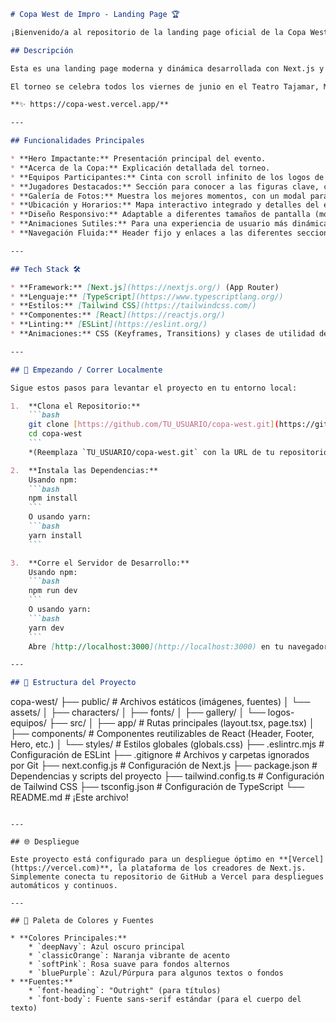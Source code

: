 ```markdown
# Copa West de Impro - Landing Page 🏆

¡Bienvenido/a al repositorio de la landing page oficial de la Copa West de Improvisación! Este proyecto ha sido creado para promocionar el torneo de improvisación más picante de Mendoza, Argentina.

## Descripción

Esta es una landing page moderna y dinámica desarrollada con Next.js y Tailwind CSS, diseñada para proporcionar toda la información esencial sobre la Copa West: qué es, quiénes participan, los jugadores destacados, galería de fotos, y cómo llegar al evento.

El torneo se celebra todos los viernes de junio en el Teatro Tajamar, Mendoza. ¡Cuarenta improvisadores, UNA COPA!

**✨ https://copa-west.vercel.app/**

---

## Funcionalidades Principales

* **Hero Impactante:** Presentación principal del evento.
* **Acerca de la Copa:** Explicación detallada del torneo.
* **Equipos Participantes:** Cinta con scroll infinito de los logos de los equipos.
* **Jugadores Destacados:** Sección para conocer a las figuras clave, con scroll horizontal.
* **Galería de Fotos:** Muestra los mejores momentos, con un modal para ampliar imágenes.
* **Ubicación y Horarios:** Mapa interactivo integrado y detalles del evento (Teatro Tajamar, Mendoza).
* **Diseño Responsivo:** Adaptable a diferentes tamaños de pantalla (móvil, tablet, desktop).
* **Animaciones Sutiles:** Para una experiencia de usuario más dinámica y atractiva.
* **Navegación Fluida:** Header fijo y enlaces a las diferentes secciones.

---

## Tech Stack 🛠️

* **Framework:** [Next.js](https://nextjs.org/) (App Router)
* **Lenguaje:** [TypeScript](https://www.typescriptlang.org/)
* **Estilos:** [Tailwind CSS](https://tailwindcss.com/)
* **Componentes:** [React](https://reactjs.org/)
* **Linting:** [ESLint](https://eslint.org/)
* **Animaciones:** CSS (Keyframes, Transitions) y clases de utilidad de Tailwind.

---

## 🚀 Empezando / Correr Localmente

Sigue estos pasos para levantar el proyecto en tu entorno local:

1.  **Clona el Repositorio:**
    ```bash
    git clone [https://github.com/TU_USUARIO/copa-west.git](https://github.com/TU_USUARIO/copa-west.git)
    cd copa-west
    ```
    *(Reemplaza `TU_USUARIO/copa-west.git` con la URL de tu repositorio)*

2.  **Instala las Dependencias:**
    Usando npm:
    ```bash
    npm install
    ```
    O usando yarn:
    ```bash
    yarn install
    ```

3.  **Corre el Servidor de Desarrollo:**
    Usando npm:
    ```bash
    npm run dev
    ```
    O usando yarn:
    ```bash
    yarn dev
    ```
    Abre [http://localhost:3000](http://localhost:3000) en tu navegador para ver el resultado.

---

## 📁 Estructura del Proyecto

```
copa-west/
├── public/                # Archivos estáticos (imágenes, fuentes)
│   └── assets/
│       ├── characters/
│       ├── fonts/
│       ├── gallery/
│       └── logos-equipos/
├── src/
│   ├── app/               # Rutas principales (layout.tsx, page.tsx)
│   ├── components/        # Componentes reutilizables de React (Header, Footer, Hero, etc.)
│   └── styles/            # Estilos globales (globals.css)
├── .eslintrc.mjs          # Configuración de ESLint
├── .gitignore             # Archivos y carpetas ignorados por Git
├── next.config.js         # Configuración de Next.js
├── package.json           # Dependencias y scripts del proyecto
├── tailwind.config.ts     # Configuración de Tailwind CSS
├── tsconfig.json          # Configuración de TypeScript
└── README.md              # ¡Este archivo!


```

---

## 🌐 Despliegue

Este proyecto está configurado para un despliegue óptimo en **[Vercel](https://vercel.com)**, la plataforma de los creadores de Next.js. Simplemente conecta tu repositorio de GitHub a Vercel para despliegues automáticos y continuos.

---

## 🎨 Paleta de Colores y Fuentes

* **Colores Principales:**
    * `deepNavy`: Azul oscuro principal
    * `classicOrange`: Naranja vibrante de acento
    * `softPink`: Rosa suave para fondos alternos
    * `bluePurple`: Azul/Púrpura para algunos textos o fondos
* **Fuentes:**
    * `font-heading`: "Outright" (para títulos)
    * `font-body`: Fuente sans-serif estándar (para el cuerpo del texto)

```
